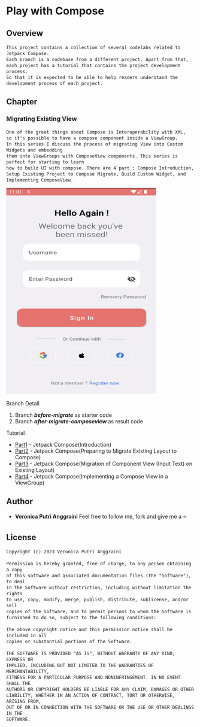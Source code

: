 # Play with Compose

## Overview

```
This project contains a collection of several codelabs related to Jetpack Compose. 
Each branch is a codebase from a different project. Apart from that, 
each project has a tutorial that contains the project development process. 
So that it is expected to be able to help readers understand the development process of each project.
```

## Chapter
### Migrating Existing View
```
One of the great things about Compose is Interoperability with XML, 
so it's possible to have a compose component inside a ViewGroup. 
In this series I discuss the process of migrating View into Custom Widgets and embedding 
them into ViewGroups with ComposeView components. This series is perfect for starting to learn 
how to build UI with compose. There are 4 part : Compose Introduction, 
Setup Existing Project to Compose Migrate, Build Custom Widget, and Implementing ComposeView. 
```
<pre>
<img src="https://github.com/veroanggra/MigratingToComposeSample/blob/master/screenshoot/pict1.png" alt="pict1" width="400" height="550"/>
</pre>

Branch Detail
1. Branch ***before-migrate*** as starter code
2. Branch ***after-migrate-composeview*** as result code

Tutorial
* [Part1](https://medium.com/@veroanggra/part-1-jetpack-compose-introduction-cf5bcfa43ddd) - Jetpack Compose(Introduction)
* [Part2](https://medium.com/@veroanggra/part-2-jetpack-compose-preparing-to-migrate-existing-layout-to-compose-74e07d136745) - Jetpack Compose(Preparing to Migrate Existing Layout to Compose)
* [Part3](https://veroanggra.medium.com/part-3-jetpack-compose-migration-of-component-view-input-text-on-existing-layout-110731d584cb) - Jetpack Compose(Migration of Component View (Input Text) on Existing Layout)
* [Part4](https://veroanggra.medium.com/part-4-jetpack-compose-implementing-a-compose-view-in-a-viewgroup-d6b9873a4c94) - Jetpack Compose(Implementing a Compose View in a ViewGroup)

## Author

* **Veronica Putri Anggraini**
Feel free to follow me, fork and give me a ⭐


## License

```
Copyright (c) 2023 Veronica Putri Anggraini

Permission is hereby granted, free of charge, to any person obtaining a copy
of this software and associated documentation files (the "Software"), to deal
in the Software without restriction, including without limitation the rights
to use, copy, modify, merge, publish, distribute, sublicense, and/or sell
copies of the Software, and to permit persons to whom the Software is
furnished to do so, subject to the following conditions:

The above copyright notice and this permission notice shall be included in all
copies or substantial portions of the Software.

THE SOFTWARE IS PROVIDED "AS IS", WITHOUT WARRANTY OF ANY KIND, EXPRESS OR
IMPLIED, INCLUDING BUT NOT LIMITED TO THE WARRANTIES OF MERCHANTABILITY,
FITNESS FOR A PARTICULAR PURPOSE AND NONINFRINGEMENT. IN NO EVENT SHALL THE
AUTHORS OR COPYRIGHT HOLDERS BE LIABLE FOR ANY CLAIM, DAMAGES OR OTHER
LIABILITY, WHETHER IN AN ACTION OF CONTRACT, TORT OR OTHERWISE, ARISING FROM,
OUT OF OR IN CONNECTION WITH THE SOFTWARE OR THE USE OR OTHER DEALINGS IN THE
SOFTWARE.
```